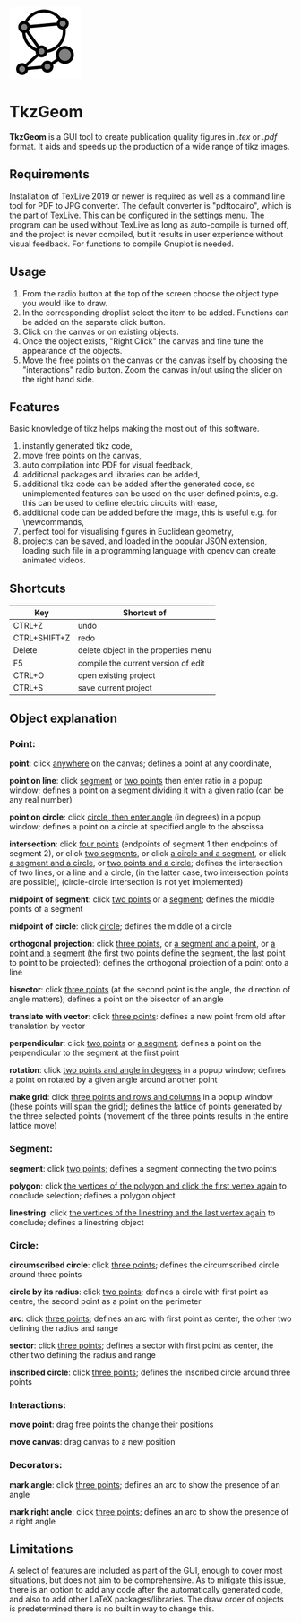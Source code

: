 ![icon](icon/ico_big.png)
# TkzGeom

**TkzGeom** is a GUI tool to create publication quality figures in *.tex* or *.pdf* format. It aids and speeds up the production of a wide range of tikz images.

## Requirements

Installation of TexLive 2019 or newer is required as well as a command line tool for PDF to JPG converter. The default converter is "pdftocairo", which is the part of TexLive. This can be configured in the settings menu. 
The program can be used without TexLive as long as auto-compile is turned off, and the project is never compiled, but it results in user experience without visual feedback.
For functions to compile Gnuplot is needed.

## Usage

1. From the radio button at the top of the screen choose the object type you would like to draw. 
2. In the corresponding droplist select the item to be added. Functions can be added on the separate click button.
3. Click on the canvas or on existing objects.
4. Once the object exists, "Right Click" the canvas and fine tune the appearance of the objects.
5. Move the free points on the canvas or the canvas itself by choosing the "interactions" radio button. Zoom the canvas in/out using the slider on the right hand side.

## Features

Basic knowledge of tikz helps making the most out of this software.

1. instantly generated tikz code,
2. move free points on the canvas,
3. auto compilation into PDF for visual feedback,
4. additional packages and libraries can be added,
5. additional tikz code can be added after the generated code, so unimplemented features can be used on the user defined points, e.g. this can be used to define electric circuits with ease,
6. additional code can be added before the image, this is useful e.g. for \newcommands,
7. perfect tool for visualising figures in Euclidean geometry,
8. projects can be saved, and loaded in the popular JSON extension, loading such file in a programming language with opencv can create animated videos.

## Shortcuts

|Key             |Shortcut of                         |
|----------------|------------------------------------|
|CTRL+Z          |undo                                |
|CTRL+SHIFT+Z    |redo                                |
|Delete          |delete object in the properties menu|
|F5              |compile the current version of edit |
|CTRL+O          |open existing project               |
|CTRL+S          |save current project                |

## Object explanation
### Point:
**point**: click <ins>anywhere</ins> on the canvas;
defines a point at any coordinate,

**point on line**: click <ins>segment</ins> or <ins>two points</ins> then enter ratio in a popup window;
defines a point on a segment dividing it with a given ratio (can be any real number)

**point on circle**: click <ins>circle, then enter angle</ins> (in degrees) in a popup window;
defines a point on a circle at specified angle to the abscissa

**intersection**: click <ins>four points</ins> (endpoints of segment 1 then endpoints of segment 2), or click <ins>two segments</ins>, or click <ins>a circle and a segment</ins>, or click <ins>a segment and a circle</ins>, or <ins>two points and a circle</ins>;
defines the intersection of two lines, or a line and a circle, (in the latter case, two intersection points are possible), (circle-circle intersection is not yet implemented)

**midpoint of segment**: click <ins>two points</ins> or a <ins>segment</ins>;
defines the middle points of a segment

**midpoint of circle**: click <ins>circle</ins>;
defines the middle of a circle

**orthogonal projection**: click <ins>three points</ins>, or <ins>a segment and a point</ins>, or <ins>a point and a segment</ins> (the first two points define the segment, the last point to point to be projected);
defines the orthogonal projection of a point onto a line

**bisector**: click <ins>three points</ins> (at the second point is the angle, the direction of angle matters);
defines a point on the bisector of an angle

**translate with vector**: click <ins>three points</ins>:
defines a new point from old after translation by vector

**perpendicular**: click <ins>two points</ins> or <ins>a segment</ins>;
defines a point on the perpendicular to the segment at the first point

**rotation**: click <ins>two points and angle in degrees</ins> in a popup window;
defines a point on rotated by a given angle around another point

**make grid**: click <ins>three points and rows and columns</ins> in a popup window (these points will span the grid);
defines the lattice of points generated by the three selected points (movement of the three points results in the entire lattice move)
### Segment:

**segment**: click <ins>two points</ins>;
defines a segment connecting the two points

**polygon**: click <ins>the vertices of the polygon and click the first vertex again</ins> to conclude selection;
defines a polygon object

**linestring**: click <ins>the vertices of the linestring and the last vertex again</ins> to conclude;
defines a linestring object
### Circle:

**circumscribed circle**: click <ins>three points</ins>;
defines the circumscribed circle around three points

**circle by its radius**: click <ins>two points</ins>;
defines a circle with first point as centre, the second point as a point on the perimeter

**arc**: click <ins>three points</ins>;
defines an arc with first point as center, the other two defining the radius and range

**sector**: click <ins>three points</ins>;
defines a sector with first point as center, the other two defining the radius and range

**inscribed circle**: click <ins>three points</ins>;
defines the inscribed circle around three points
### Interactions:
**move point**: drag free points the change their positions

**move canvas**: drag canvas to a new position
### Decorators:
**mark angle**: click <ins>three points</ins>;
defines an arc to show the presence of an angle

**mark right angle**: click <ins>three points</ins>;
defines an arc to show the presence of a right angle
## Limitations
A select of features are included as part of the GUI, enough to cover most situations, but does not aim to be comprehensive. As to mitigate this issue, there is an option to add any code after the automatically generated code, and also to add other LaTeX packages/libraries.
The draw order of objects is predetermined there is no built in way to change this. 
